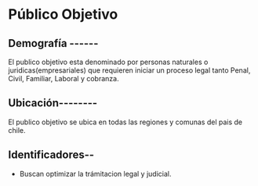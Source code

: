 # Público Objetivo

## Demografía ------
El publico objetivo esta denominado por personas naturales o juridicas(empresariales) que requieren iniciar un proceso legal tanto Penal, Civil, Familiar, 
Laboral y cobranza.

## Ubicación--------
El publico objetivo se ubica en todas las regiones y comunas del pais de chile.

## Identificadores--
- Buscan optimizar la trámitacion legal y judicial.
